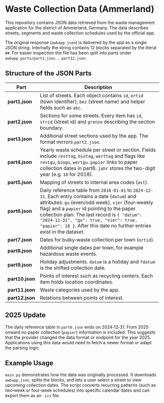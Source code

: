# Waste Collection Data (Ammerland)

This repository contains JSON data retrieved from the waste management application for the district of Ammerland, Germany. The data describes streets, segments and waste collection schedules used by the official app.

The original response (`awbapp.json`) is delivered by the app as a single JSON string. Internally the string contains 12 blocks separated by the literal `##`. For easier inspection the file has been split into parts under `awbapp_parts/part1.json` ... `part12.json`.

## Structure of the JSON Parts

| Part            | Description                                                                                                                                                                                                                                                                                                                                                             |
| --------------- | ----------------------------------------------------------------------------------------------------------------------------------------------------------------------------------------------------------------------------------------------------------------------------------------------------------------------------------------------------------------------- |
| **part1.json**  | List of streets. Each object contains `id`, `ortid` (town identifier), `bez` (street name) and helper fields such as `abc`.                                                                                                                                                                                                                                             |
| **part2.json**  | Sections for some streets. Every item has `id`, `strid` (street id) and `grenze` describing the section boundary.                                                                                                                                                                                                                                                       |
| **part3.json**  | Additional street sections used by the app. The format mirrors `part2.json`.                                                                                                                                                                                                                                                                                            |
| **part4.json**  | Yearly waste schedule per street or section. Fields include `resttag`, `biotag`, `werttag` and flags like `restgu`, `biogu`, `wertgu`. `papier` links to paper collection dates in part6. `jahr` stores the two-digit year (e.g. `18` for 2018).                                                                                                                        |
| **part5.json**  | Mapping of streets to internal area codes (`ast`).                                                                                                                                                                                                                                                                                                                      |
| **part6.json**  | Daily reference table from `2018-01-01` to `2024-12-31`. Each entry contains a date (`datum`) and attributes: `gu` (even/odd week), `vier` (four‑weekly flag) and a `papier` id pointing to the paper collection plan. The last record is `{ "datum": "2024-12-31", "gu": true, "vier": true, "papier": 18 }`. After this date no further entries exist in the dataset. |
| **part7.json**  | Dates for bulky‑waste collection per town (`ortid`).                                                                                                                                                                                                                                                                                                                    |
| **part8.json**  | Additional single dates per town, for example hazardous waste events.                                                                                                                                                                                                                                                                                                   |
| **part9.json**  | Holiday adjustments. `datum` is a holiday and `fdatum` is the shifted collection date.                                                                                                                                                                                                                                                                                  |
| **part10.json** | Points of interest such as recycling centers. Each item holds location coordinates.                                                                                                                                                                                                                                                                                     |
| **part11.json** | Waste categories used by the app.                                                                                                                                                                                                                                                                                                                                       |
| **part12.json** | Relations between points of interest.                                                                                                                                                                                                                                                                                                                                   |

## 2025 Update

The daily reference table in `part6.json` ends on 2024‑12‑31. From 2025 onward no paper collection (`papier`) information is included. This suggests that the provider changed the data format or endpoint for the year 2025. Applications using this data would need to fetch a newer format or adapt the parsing logic.

## Example Usage

`main.py` demonstrates how the data was originally processed. It downloads `awbapp.json`, splits the blocks, and lets a user select a street to view upcoming collection dates. The script converts recurring patterns (such as two‑week or four‑week schedules) into specific calendar dates and can export them as an `.ics` file.
